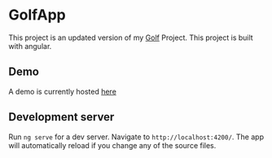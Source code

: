 # GolfApp

This project is an updated version of my [Golf](https://github.com/DustinRoundy/Golf) Project. This project is built with angular.

## Demo
A demo is currently hosted [here](https://golf-score-card-16dc8.firebaseapp.com/welcome)

## Development server

Run `ng serve` for a dev server. Navigate to `http://localhost:4200/`. The app will automatically reload if you change any of the source files.
